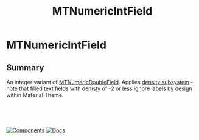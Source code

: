 ﻿---
uid: C.MTNumericIntField
title: MTNumericIntField
---
# MTNumericIntField

## Summary

An integer variant of [MTNumericDoubleField](xref:C.MTNumericDoubleField). Applies [density subsystem](xref:A.Density) - note that filled text fields with denisty of -2 or less ignore labels by design within Material Theme.

&nbsp;

&nbsp;

[![Components](https://img.shields.io/static/v1?label=Components&message=Plus&color=red)](xref:A.PlusComponents)
[![Docs](https://img.shields.io/static/v1?label=API%20Documentation&message=MTNumericIntField&color=brightgreen)](xref:BlazorMdc.MTNumericIntField)